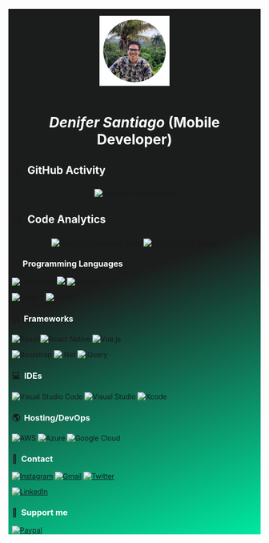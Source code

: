 <div style="background:linear-gradient(160deg, rgba(27,28,28,1) 50%, rgba(0,232,161,1) 100%); padding: 0 0.5em;">
<p align="center">
<img style="height: 10em; margin: 1em 0;" src="./images/profile.png">
</p>
<h1 align="center" style="color:#fff; font-size: 2em;">
<em>Denifer Santiago</em>
<b>(Mobile Developer)</b>
</h1>

## 📈 &nbsp;<span style="color: #fff;">GitHub Activity</span>
<p align="center">
<img height="200em" alt="Denifer's GitHub stats" src="https://github-readme-stats.vercel.app/api?username=DeniferSantiago&show_icons=true&theme=vue&bg_color=2E3331&text_color=fff&title_color=00FFB1&show=reviews,discussions_started,discussions_answered,prs_merged,prs_merged_percentage">
</p>

## 📊 &nbsp;<span style="color: #fff;">Code Analytics</span>
<p align="center">
<a target="_blank" href="https://wakatime.com/@DeniferSantiago">
<img height="180em" alt="Denifer's Wakatime stats" src="https://github-readme-stats.vercel.app/api/wakatime?username=DeniferSantiago&theme=vue&bg_color=2E3331&text_color=fff&title_color=00FFB1&range=last_7_days">
</a> <a target="_blank" href="https://wakatime.com/@DeniferSantiago">
<img height="180em" alt="Denifer's Top Langs" src="https://github-readme-stats.vercel.app/api/top-langs/?username=DeniferSantiago&langs_count=4&theme=vue&bg_color=2E3331&text_color=fff&title_color=00FFB1">
</a>
</p>

### ✅ &nbsp;<span style="color: #fff;">Programming Languages</span>
<img alt="JavaScript" src="https://img.shields.io/badge/javascript-%23323330.svg?style=for-the-badge&logo=javascript&logoColor=%2300E8A1&labelColor=%232E3331&color=%232E3331"/> <img src="https://img.shields.io/badge/c%23-%23239120.svg?style=for-the-badge&logo=c-sharp&logoColor=%2300E8A1&labelColor=%232E3331&color=%232E3331"/> <img alt="GraphQL" src="https://img.shields.io/badge/-GraphQL-E10098?style=for-the-badge&logo=graphql&logoColor=%2300E8A1&labelColor=%232E3331&color=%232E3331"/>

<img alt="HTML5" src="https://img.shields.io/badge/html5-%23E34F26.svg?style=for-the-badge&logo=html5&logoColor=%2300E8A1&labelColor=%232E3331&color=%232E3331"/> <img alt="CSS3" src="https://img.shields.io/badge/css3-%231572B6.svg?style=for-the-badge&logo=css3&logoColor=%2300E8A1&labelColor=%232E3331&color=%232E3331"/>


### 🛠 &nbsp;<span style="color: #fff;">Frameworks</span>

<img alt="React" src="https://img.shields.io/badge/react-%2320232a.svg?style=for-the-badge&logo=react&logoColor=%2300E8A1&labelColor=%232E3331&color=%232E3331"/> <img alt="React Native" src="https://img.shields.io/badge/react_native-%2320232a.svg?style=for-the-badge&logo=react&logoColor=%2300E8A1&labelColor=%232E3331&color=%232E3331"/> <img alt="Vue.js" src="https://img.shields.io/badge/vuejs-%2335495e.svg?style=for-the-badge&logo=vue-dot-js&logoColor=%2300E8A1&labelColor=%232E3331&color=%232E3331"/>

<img alt="Bootstrap" src="https://img.shields.io/badge/bootstrap-%23563D7C.svg?style=for-the-badge&logo=bootstrap&logoColor=%2300E8A1&labelColor=%232E3331&color=%232E3331"/> <img alt=".Net" src="https://img.shields.io/badge/.NET-5C2D91?style=for-the-badge&logo=.net&logoColor=%2300E8A1&labelColor=%232E3331&color=%232E3331"/> <img alt="jQuery" src="https://img.shields.io/badge/jquery-%230769AD.svg?style=for-the-badge&logo=jquery&logoColor=%2300E8A1&labelColor=%232E3331&color=%232E3331"/>

### 💻 &nbsp;<span style="color: #fff;">IDEs</span>

<img alt="Visual Studio Code" src="https://img.shields.io/badge/Visual%20Studio%20Code-0078d7.svg?style=for-the-badge&logo=visual-studio-code&logoColor=%2300E8A1&labelColor=%232E3331&color=%232E3331"/> <img alt="Visual Studio" src="https://img.shields.io/badge/Visual%20Studio-5C2D91.svg?style=for-the-badge&logo=visual-studio&logoColor=%2300E8A1&labelColor=%232E3331&color=%232E3331"/> 	<img alt="Xcode" src="https://img.shields.io/badge/Xcode-007ACC?style=for-the-badge&logo=Xcode&logoColor=%2300E8A1&labelColor=%232E3331&color=%232E3331"/>

### 🌎 &nbsp;<span style="color: #fff;">Hosting/DevOps</span>
<img alt="AWS" src="https://img.shields.io/badge/AWS-%23FF9900.svg?style=for-the-badge&logo=amazon-aws&logoColor=%2300E8A1&labelColor=%232E3331&color=%232E3331"/> <img alt="Azure" src="https://img.shields.io/badge/azure-%230072C6.svg?style=for-the-badge&logo=azure-devops&logoColor=%2300E8A1&labelColor=%232E3331&color=%232E3331"/> <img alt="Google Cloud" src="https://img.shields.io/badge/GoogleCloud-%234285F4.svg?style=for-the-badge&logo=google-cloud&logoColor=%2300E8A1&labelColor=%232E3331&color=%232E3331"/>

### 👋 &nbsp;<span style="color: #fff;">Contact</span>

<a target="_blank" href="https://www.instagram.com/denifer_santiago/"><img alt="Instagram" src="https://img.shields.io/badge/denifer__santiago-%23E4405F.svg?style=for-the-badge&logo=Instagram&logoColor=%2300E8A1&labelColor=%232E3331&color=%232E3331"/></a> <a target="_blank" href="mailto:deniferjose05@gmail.com"><img alt="Gmail" src="https://img.shields.io/badge/deniferjose05-D14836?style=for-the-badge&logo=gmail&logoColor=%2300E8A1&labelColor=%232E3331&color=%232E3331" /></a> <a target="_blank" href="https://twitter.com/_Denifer_"><img alt="Twitter" src="https://img.shields.io/badge/__Denifer__-%231DA1F2.svg?style=for-the-badge&logo=Twitter&logoColor=%2300E8A1&labelColor=%232E3331&color=%232E3331"/></a>

<a target="_blank" href="https://www.linkedin.com/in/denifersantiago">
<img alt="LinkedIn" src="https://img.shields.io/badge/linkedin-%230077B5.svg?style=for-the-badge&logo=linkedin&logoColor=%2300E8A1&labelColor=%232E3331&color=%232E3331"/>
</a>

### 🙌 &nbsp;<span style="color: #fff;">Support me</span>
<a target="_blank" href="https://paypal.me/paycreatech?locale.x=es_XC">
<img alt="Paypal" src="https://img.shields.io/badge/PayPal-00457C?style=for-the-badge&logo=paypal&logoColor=%2300E8A1&labelColor=%232E3331&color=%232E3331"/>
</a>
</div>
